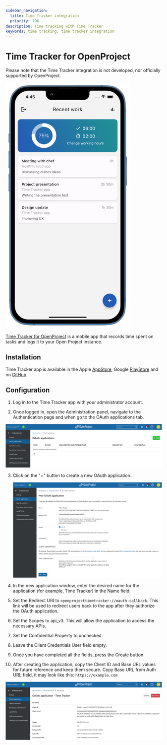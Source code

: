 ```yaml
---
sidebar_navigation:
  title: Time Tracker integration
  priority: 796
description: Time tracking with Time Tracker
keywords: time tracking, time tracker integration
---
```


# Time Tracker for OpenProject

Please note that the Time Tracker integration is not developed, nor officially supported by OpenProject.

![Screenshot of the Time Tracker app](time_tracker_app.png)

[Time Tracker for OpenProject](https://open-time-tracker.com/) is a mobile app that records time spent on tasks and logs it to your Open Project instance. 

## Installation

Time Tracker app is available in the Apple [AppStore](https://apps.apple.com/us/app/time-tracker-for-open-project/id1669753978), Google [PlayStore](https://play.google.com/store/apps/details?id=vonrehberg.timetracker) and on [GitHub](https://github.com/VonRehbergConsulting/open-time-tracker).

## Configuration

1. Log in to the Time Tracker app with your administrator account.


2. Once logged in, open the Administration panel, navigate to the Authentication page and when go to the OAuth applications tab.

  ![OAuth applications](openProject_OAuth_applications.png)

3. Click on the "+" button to create a new OAuth application.

   ![Add a new OAth application](openproject_new_OAth.png)

4. In the new application window, enter the desired name for the application (for example, Time Tracker) in the Name field. 
5. Set  the Redirect URI to `openprojecttimetracker://oauth-callback`. This link  will be used to redirect users back to the app after they authorize the  OAuth application. 
6. Set the Scopes to api_v3. This will allow the application to access the necessary APIs. 
7. Set the Confidential Property to unchecked. 
8. Leave the Client Credentials User field empty. 
9. Once you have completed all the fields, press the Create button. 
10. After creating the application, copy the Client ID and Base URL values for future reference and keep them secure. Copy  Base URL from Auth URL field, it may look like this: `https://example.com`

![openproject time tracker configured](openproject_timetracker_configured.png)
